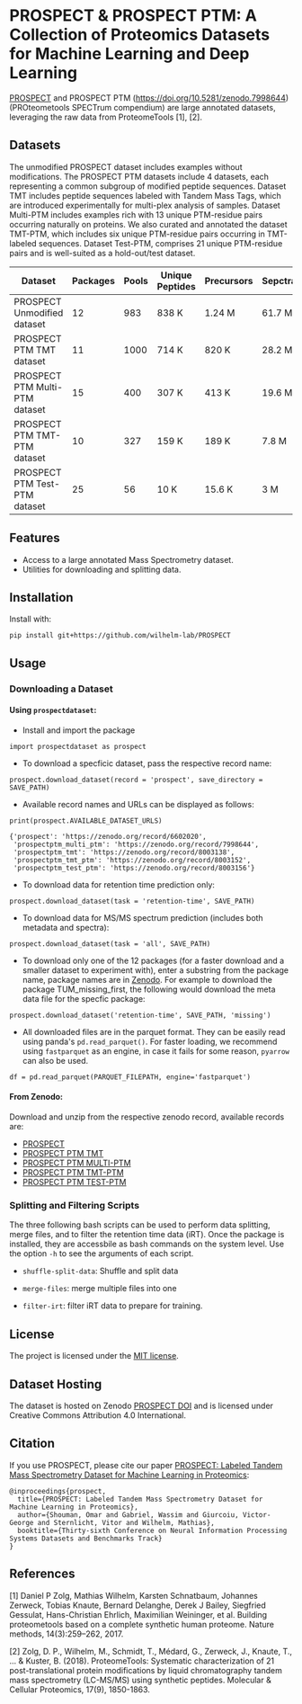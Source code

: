 # PROSPECT & PROSPECT PTM: A Collection of Proteomics Datasets for Machine Learning and Deep Learning

[PROSPECT](https://doi.org/10.5281/zenodo.6602020) and PROSPECT PTM (https://doi.org/10.5281/zenodo.7998644) (PROteometools SPECTrum compendium) are large annotated datasets, leveraging the raw data from ProteomeTools [1], [2].

## Datasets

The unmodified PROSPECT dataset includes examples without modifications. The PROSPECT PTM datasets include 4 datasets, each representing a common subgroup of modified peptide sequences. Dataset TMT includes peptide sequences labeled with Tandem Mass Tags, which are introduced experimentally for multi-plex analysis of samples. Dataset Multi-PTM includes examples rich with 13 unique PTM-residue pairs occurring naturally on proteins. We also curated and annotated the dataset TMT-PTM, which includes six unique PTM-residue pairs occurring in TMT-labeled sequences. Dataset Test-PTM, comprises 21 unique PTM-residue pairs and is well-suited as a hold-out/test dataset.

Dataset | Packages | Pools | Unique Peptides | Precursors | Sepctra | Annotated Peaks | Raw Peaks
--- | --- | --- | --- |--- |--- |--- |---
PROSPECT Unmodified dataset | 12 | 983 | 838 K | 1.24 M | 61.7 M | 5.7 B | 24 B 
PROSPECT PTM TMT dataset | 11 | 1000 | 714 K | 820 K | 28.2 M | 1.8 B | 11.2 B 
PROSPECT PTM Multi-PTM dataset | 15 | 400 | 307 K | 413 K | 19.6 M | 2 B | 6 B 
PROSPECT PTM TMT-PTM dataset | 10 | 327 | 159 K | 189 K | 7.8 M | 511 M | 3 B 
PROSPECT PTM Test-PTM dataset |  25 | 56 | 10 K | 15.6 K | 3 M | 193 M | 732 M 

## Features

* Access to a large annotated Mass Spectrometry dataset.
* Utilities for downloading and splitting data.

## Installation

Install with:

```
pip install git+https://github.com/wilhelm-lab/PROSPECT
```
    
## Usage

### Downloading a Dataset

#### Using `prospectdataset`:

- Install and import the package

```
import prospectdataset as prospect 
```

- To download a specficic dataset, pass the respective record name:
```
prospect.download_dataset(record = 'prospect', save_directory = SAVE_PATH)
```

- Available record names and URLs can be displayed as follows:
```
print(prospect.AVAILABLE_DATASET_URLS)

{'prospect': 'https://zenodo.org/record/6602020',
 'prospectptm_multi_ptm': 'https://zenodo.org/record/7998644',
 'prospectptm_tmt': 'https://zenodo.org/record/8003138',
 'prospectptm_tmt_ptm': 'https://zenodo.org/record/8003152',
 'prospectptm_test_ptm': 'https://zenodo.org/record/8003156'}
```

- To download data for retention time prediction only:
```
prospect.download_dataset(task = 'retention-time', SAVE_PATH)
```

- To download data for MS/MS spectrum prediction (includes both metadata and spectra):
```
prospect.download_dataset(task = 'all', SAVE_PATH)
```

- To download only one of the 12 packages (for a faster download and a smaller dataset to experiment with), enter a substring from the package name, package names are in [Zenodo](https://doi.org/10.5281/zenodo.6602020). For example to download the package TUM_missing_first, the following would download the meta data file for the specfic package:
```
prospect.download_dataset('retention-time', SAVE_PATH, 'missing') 
```

- All downloaded files are in the parquet format. They can be easily read using panda's `pd.read_parquet()`. For faster loading, we recommend using `fastparquet` as an engine, in case it fails for some reason, `pyarrow` can also be used.

```
df = pd.read_parquet(PARQUET_FILEPATH, engine='fastparquet')
```

#### From Zenodo:

Download and unzip from the respective zenodo record, available records are:
- [PROSPECT](https://zenodo.org/record/6602020)
- [PROSPECT PTM TMT](https://zenodo.org/record/8003138)
- [PROSPECT PTM MULTI-PTM](https://zenodo.org/record/7998644)
- [PROSPECT PTM TMT-PTM](https://zenodo.org/record/8003152)
- [PROSPECT PTM TEST-PTM](https://zenodo.org/record/8003156)

### Splitting and Filtering Scripts

The three following bash scripts can be used to perform data splitting, merge files, and to filter the retention time data (iRT). Once the package is installed, they are accessbile as bash commands on the system level. Use the option ```-h``` to see the arguments of each script. 

- ```shuffle-split-data```: Shuffle and split data

- ```merge-files```: merge multiple files into one

- ```filter-irt```: filter iRT data to prepare for training.

## License

The project is licensed under the [MIT license](https://github.com/wilhelm-lab/PROSPECT/blob/main/LICENSE).

## Dataset Hosting

The dataset is hosted on Zenodo [PROSPECT DOI](https://doi.org/10.5281/zenodo.6602020) and is licensed under Creative Commons Attribution 4.0 International.

## Citation

If you use PROSPECT, please cite our paper [PROSPECT: Labeled Tandem Mass Spectrometry Dataset for Machine Learning in Proteomics](https://openreview.net/pdf?id=4nAe0PS7D-l):

```
@inproceedings{prospect,
  title={PROSPECT: Labeled Tandem Mass Spectrometry Dataset for Machine Learning in Proteomics},
  author={Shouman, Omar and Gabriel, Wassim and Giurcoiu, Victor-George and Sternlicht, Vitor and Wilhelm, Mathias},
  booktitle={Thirty-sixth Conference on Neural Information Processing Systems Datasets and Benchmarks Track}
}
```

## References

[1] Daniel P Zolg, Mathias Wilhelm, Karsten Schnatbaum, Johannes Zerweck, Tobias Knaute, Bernard Delanghe, Derek J Bailey, Siegfried Gessulat, Hans-Christian Ehrlich, Maximilian Weininger, et al. Building proteometools based on a complete synthetic human proteome. Nature methods, 14(3):259–262, 2017.

[2] Zolg, D. P., Wilhelm, M., Schmidt, T., Médard, G., Zerweck, J., Knaute, T., ... & Kuster, B. (2018). ProteomeTools: Systematic characterization of 21 post-translational protein modifications by liquid chromatography tandem mass spectrometry (LC-MS/MS) using synthetic peptides. Molecular & Cellular Proteomics, 17(9), 1850-1863.
